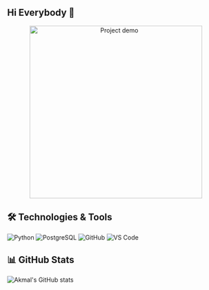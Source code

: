 ## Hi Everybody 👋
<p align="center">
  <img src="https://media.giphy.com/media/v1.Y2lkPTc5MGI3NjExZGZ0YW51c3ViNmx4Z3VkbWNtdjZzZXliOHRyeHk2a3RneTNidmdsbSZlcD12MV9naWZzX3NlYXJjaCZjdD1n/efH7XxDUwCuIRcaLyD/giphy.gif" alt="Project demo" width="400"/>
</p>

## 🛠️ Technologies & Tools
![Python](https://img.shields.io/badge/Python-3776AB?logo=python&logoColor=white)
![PostgreSQL](https://img.shields.io/badge/PostgreSQL-316192?logo=postgresql&logoColor=white)
![GitHub](https://img.shields.io/badge/GitHub-181717?logo=github&logoColor=white)
![VS Code](https://img.shields.io/badge/VSCode-007ACC?logo=visual-studio-code&logoColor=white)



## 📊 GitHub Stats
![Akmal's GitHub stats](https://github-readme-stats.vercel.app/api?username=akmalgafurov&show_icons=true&theme=tokyonight)


<!--
**AkmalGafurov/AkmalGafurov** is a ✨ _special_ ✨ repository because its `README.md` (this file) appears on your GitHub profile.

Here are some ideas to get you started:

- 🔭 I’m currently working on ...
- 🌱 I’m currently learning ...
- 👯 I’m looking to collaborate on ...
- 🤔 I’m looking for help with ...
- 💬 Ask me about ...
- 📫 How to reach me: ...
- 😄 Pronouns: ...
- ⚡ Fun fact: ...
-->
